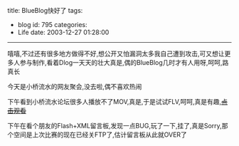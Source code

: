 title: BlueBlog快好了
tags:
  - blog
id: 795
categories:
  - Life
date: 2003-12-27 01:28:00
---
嘻嘻,不过还有很多地方做得不好,想公开又怕漏洞太多我自己遭到攻击,可又想让更多人参与制作,看着Dlog一天天的壮大真是,偶的BlueBlog几时才有人用呀,呵呵,路真长

今天是小桥流水的网友聚会,没去啦,偶不喜欢热闹

下午看到小桥流水论坛很多人播放不了MOV,真是,于是试试FLV,呵呵,真是有趣,~~[点击观看](/temp/521000.swf)~~

下午在看个朋友的Flash+XML留言板,发现一点BUG,玩了一下,挂了,真是Sorry,那个空间是上次比赛的现在已经关FTP了,估计留言板从此就OVER了